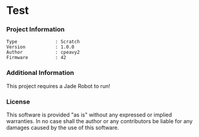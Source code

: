 Test
================



### Project Information
```
Type              : Scratch
Version           : 1.0.0
Author            : cpeavy2
Firmware          : 42
```

### Additional Information
This project requires a Jade Robot to run!

### License
This software is provided "as is" without any expressed or implied warranties.  In no case shall the author or any contributors be liable for any damages caused by the use of this software.

